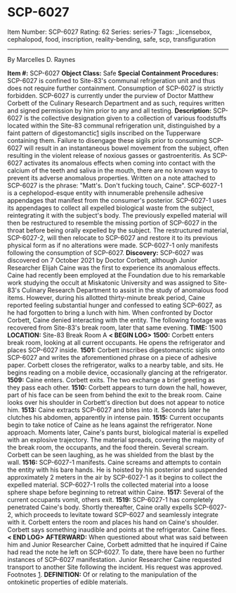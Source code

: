 # SCP-6027
Item Number: SCP-6027
Rating: 62
Series: series-7
Tags: _licensebox, cephalopod, food, inscription, reality-bending, safe, scp, transfiguration

---

By Marcelles D. Raynes
  
**Item #:** SCP-6027 
**Object Class:** Safe
**Special Containment Procedures:** SCP-6027 is confined to Site-83's communal refrigeration unit and thus does not require further containment. Consumption of SCP-6027 is strictly forbidden. SCP-6027 is currently under the purview of Doctor Matthew Corbett of the Culinary Research Department and as such, requires written and signed permission by him prior to any and all testing.
**Description:** SCP-6027 is the collective designation given to a collection of various foodstuffs located within the Site-83 communal refrigeration unit, distinguished by a faint pattern of digestomanctic[1](javascript:;) sigils inscribed on the Tupperware containing them. Failure to disengage these sigils prior to consuming SCP-6027 will result in an instantaneous bowel movement from the subject, often resulting in the violent release of noxious gasses or gastroenteritis. As SCP-6027 activates its anomalous effects when coming into contact with the calcium of the teeth and saliva in the mouth, there are no known ways to prevent its adverse anomalous properties.
Written on a note attached to SCP-6027 is the phrase: "Matt's. Don't fucking touch, Caine".
SCP-6027-1 is a cephelopod-esque entity with innumerable prehensile adhesive appendages that manifest from the consumer's posterior. SCP-6027-1 uses its appendages to collect all expelled biological waste from the subject, reintegrating it with the subject's body. The previously expelled material will then be restructured to resemble the missing portion of SCP-6027 in the throat before being orally expelled by the subject. The restructured material, SCP-6027-2, will then relocate to SCP-6027 and restore it to its previous physical form as if no alterations were made.
SCP-6027-1 only manifests following the consumption of SCP-6027.
**Discovery:** SCP-6027 was discovered on 7 October 2021 by Doctor Corbett, although Junior Researcher Elijah Caine was the first to experience its anomalous effects. Caine had recently been employed at the Foundation due to his remarkable work studying the occult at Miskatonic University and was assigned to Site-83's Culinary Research Department to assist in the study of anomalous food items.
However, during his allotted thirty-minute break period, Caine reported feeling substantial hunger and confessed to eating SCP-6027, as he had forgotten to bring a lunch with him. When confronted by Doctor Corbett, Caine denied interacting with the entity.
The following footage was recovered from Site-83's break room, later that same evening.
**TIME:** 1500
**LOCATION:** Site-83 Break Room A
**< BEGIN LOG>**
**1500:** Corbett enters break room, looking at all current occupants. He opens the refrigerator and places SCP-6027 inside.
**1501:** Corbett inscribes digestomanctic sigils onto SCP-6027 and writes the aforementioned phrase on a piece of adhesive paper. Corbett closes the refrigerator, walks to a nearby table, and sits. He begins reading on a mobile device, occasionally glancing at the refrigerator.
**1509:** Caine enters. Corbett exits. The two exchange a brief greeting as they pass each other.
**1510:** Corbett appears to turn down the hall, however, part of his face can be seen from behind the exit to the break room. Caine looks over his shoulder in Corbett's direction but does not appear to notice him.
**1513:** Caine extracts SCP-6027 and bites into it. Seconds later he clutches his abdomen, apparently in intense pain.
**1515:** Current occupants begin to take notice of Caine as he leans against the refrigerator. None approach. Moments later, Caine's pants burst, biological material is expelled with an explosive trajectory. The material spreads, covering the majority of the break room, the occupants, and the food therein. Several scream. Corbett can be seen laughing, as he was shielded from the blast by the wall.
**1516:** SCP-6027-1 manifests. Caine screams and attempts to contain the entity with his bare hands. He is hoisted by his posterior and suspended approximately 2 meters in the air by SCP-6027-1 as it begins to collect the expelled material. SCP-6027-1 rolls the collected material into a loose sphere shape before beginning to retreat within Caine.
**1517:** Several of the current occupants vomit, others exit.
**1519:** SCP-6027-1 has completely penetrated Caine's body. Shortly thereafter, Caine orally expells SCP-6027-2, which proceeds to levitate toward SCP-6027 and seamlessly integrate with it. Corbett enters the room and places his hand on Caine's shoulder. Corbett says something inaudible and points at the refrigerator. Caine flees.
**< END LOG>**
**AFTERWARD:**
When questioned about what was said between him and Junior Researcher Caine, Corbett admitted that he inquired if Caine had read the note he left on SCP-6027.
To date, there have been no further instances of SCP-6027 manifestation. Junior Researcher Caine requested transport to another Site following the incident. His request was approved.
Footnotes
[1](javascript:;). **DEFINITION:** Of or relating to the manipulation of the ontokinetic properties of edible materials.